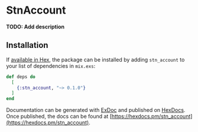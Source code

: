 # StnAccount

**TODO: Add description**

## Installation

If [available in Hex](https://hex.pm/docs/publish), the package can be installed
by adding `stn_account` to your list of dependencies in `mix.exs`:

```elixir
def deps do
  [
    {:stn_account, "~> 0.1.0"}
  ]
end
```

Documentation can be generated with [ExDoc](https://github.com/elixir-lang/ex_doc)
and published on [HexDocs](https://hexdocs.pm). Once published, the docs can
be found at [https://hexdocs.pm/stn_account](https://hexdocs.pm/stn_account).

